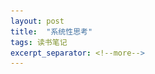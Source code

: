 ```yaml
---
layout: post
title:  "系统性思考"
tags: 读书笔记
excerpt_separator: <!--more-->
---
```


<head>
    <script src="https://cdn.mathjax.org/mathjax/latest/MathJax.js?config=TeX-AMS_SVG" type="text/javascript"></script>
    <script type="text/x-mathjax-config">
        MathJax.Hub.Config({
            jax: ["input/TeX","output/SVG"],
            tex2jax: {
            skipTags: ['script', 'noscript', 'style', 'textarea', 'pre'],
            inlineMath: [['$','$']]
            
            }
        });
    </script>
</head>
***一次团队内部的小分享***
<!--more-->
# 系统性思考分享的目的
1. 认识几种常用的系统性解决问题的策略；
2. 认识复杂系统的基本模式、特点、陷阱和解法。

# 几种常见的解决问题的策略

## MECE


<div align="center">
  <img src="/_posts/MECE.jpeg" width = 500 />
</div>
<p style="color:gray;text-align: center"> MECE=不重不漏</p>

<!-- <div align="center">
  <img src="/_posts/MECE具体.png" width = 500 />
</div> -->

![图](/_posts/MECE具体.png)
<p style="color:gray;text-align: center"> 不重不漏的具体分法[4]</p>

***在能够获得足够信息的情况下，通过“不重不漏”避免视野盲区，获得对问题的insight，找到关键 “杠杆点”。***

### 优先选择的套路
- ***数字拆解***
用数学计算公式拆解问题。
适合有数字目标、便短期的case；insight 蕴含在数字拆解的公式中，要好好思考。
长期战略思考不适用，没法提供合适的insight。
比如：
- 遗漏量 = 作弊账户数 * 账户平均遗漏数
- 遗漏量 = 总作弊量 - 总拦截量
- 遗漏量 = 新账号遗漏量 + 老账号遗漏量
每种拆解背后是不同的逻辑，蕴含了不同治理四思路。

- ***流程***
中等复杂度以上的事情都有流程，按事物发展/操作的全流程拆解价可以MECE的模块。
比如：西红柿鸡蛋不好吃，可能是哪里出的问题？
做菜 = 准备食材 - 准备工具 - 炒鸡蛋 - 炒西红柿 - 调味 - 装盘上菜 


- ***概念框架***
最难掌握的部分，需要自己不断总结概念框架。
比如：孙子兵法说 胜利 = 天时+地利+人和，就可以作为一个理论分析的框架
比如：对于生产类的任务，考虑人机料法环
比如：信任度 = [ 历史Credibility(教育、工作背景、历史项目...) + 可靠度(准时、诚实、兑现承诺、坦诚清晰...) +  Intimacy（能保密） ] / 自我中心程度

### 次优的套路
- ***分片***
比如：按年龄段划分，按注册时间划分等等，可以用，但通常提供的insight不够多。
- ***反义词***
同上，提供的insight往往更少。

### 练习的例子
- 餐厅每天的厨余垃圾很多，怎么降低？
- 业务里有什么问题，用什么框架拆解，怎么拆解。

### 思考：MECE不能解决什么问题？

## 根因分析5WHY
追根因的方法，在复盘的适合最适用。
出现问题问5个为什么。
注意要点：
- 问内因，不问外因
- 以解决问题为目标
- 可能的原因路径有很多，一个一个来

典型case： 为什么杰弗逊纪念馆的墙壁被腐蚀速度非常快？


## Explore & Exploit
面对充满未知的问题、没有靠谱的经验时的处理策略。

“多臂赌博机”问题：
>一个赌徒，要去摇老虎机，走进赌场一看，一排老虎机，外表一模一样，但是每个老虎机吐钱的概率可不一样，他不知道每个老虎机吐钱的概率分布是什么，那么每次该选择哪个老虎机可以做到最大化收益呢？这就是多臂赌博机问题 (Multi-armed bandit problem, K- or N-armed bandit problem, MAB) 

解法？启示？

- 各种方案要看全了
- 在开始之前有个预期收益评估会让搜索更高效
- 有好的迹象要钻下去，但也别钻牛角尖，别忘了explore

## 逆向思考
“要让一个东西变好，但是什么让它变差？” 
想活久一点 => 什么会让人活的短一点？ => 抽烟喝酒压力... => 别做这些事
想活的快乐一点 => 什么东西让你不快？ => ... => 解决他们
想拿个好绩效 => 什么会让绩效低？ => ... => 别做这些事

结合逆向思考+5Why，解决让人生快乐的问题 = 佛教的理论。

不断质疑自己：“有没有可能我是错的？” 不断质疑直到能说服自己。

## 小结
讲了几种技巧。
- 针对短期的具体的问题：MECE
- 追根因：5Why
- 探索&无已知接的问题：Explore & Exploit
- 通用：逆向思考

但也仅仅是技巧，大师没有技巧。

# 几种系统基础模式和陷阱
## 系统基模
自动化原理这门课讲的是控制原理，基本讲的就是一个系统在外部输入、干扰、反馈等的情况下如何表现的科学。
应用在现实世界里同样有借鉴意义。
<div align="center">
  <img src="/_posts/系统基模.jpeg" width = 500 />
</div>
<p style="color:gray;text-align: center">  系统基模家谱《系统之美》《第五项修炼》。</p>


## 正反馈系统/增强回路
<div align="center">
  <img src="/_posts/正反馈.webp" width = 300 />
</div>
<p style="color:gray;text-align: center"> 正反馈模式 </p>

比如抖音：更多的用户 -> 更多收入 -> Growth 投入 -> 客户满意 -> 更多的用户
如果我想要什么东西增长，那它最好在一个正反馈系统里。是广告推荐增长团队的基本参考模型。

## 负反馈系统/调节回路
风控系统整体就是典型的负反馈系统（单边的负反馈）：作弊量多了，就要把它降下来。
风控业务涉及的大部分是负反馈系统。

## 延迟反应
系统前进需要时间，做的事需要等一段时间后才看到效果，这个延迟会严重影响判断。

## 恶性竞争
你的对策是我的威胁。所有的风控场景都是恶性竞争：防守方的优化就是进攻方的威胁。
- 发展的规律是：双方不断升级自己的手段
- 唯一的结局是一方退出了

比如：美苏冷战，期间不断升级，最后苏联解体退出。
比如：抖音的反爬，经历了一段时间的对抗，最后实质是我们停止防御了。
随对抗升级，希望于大部分对手扛不住了出局，最后剩下的玩家长期死磕。

## 舍本求末
长期方案生效慢，等不及；完全选择头疼医头，脚痛医脚，不解本质问题。
比如：发炎导致发烧只吃降烧药不吃消炎药；牙疼只吃止痛药，不去治疗根管。
比如：大力发展廉价劳动力，不搞高新技术。
比如：出现case按简单特征拦截，不找对手难绕过的杠杆点。

 解决思路：
- 长期愿景
- 承认治标的手段，认可解决临时指标的重要性，但在能喘口气的时候就要投入到治本

## 饮鸩止渴
舍本求末基础上，过度依赖短期做法，削减了解决本质问题的能力。

比如：“饮鸩止渴”，喝酒缓解焦虑
比如：财政收入减少 -> 粗暴增加税率

伴随着的陷阱表现：
- 对策可能比问题更糟
- 显而易见解未必是有效解
- 欲速则不达

## 公地悲剧
大家共享资源，每个人都想占更多以便于自己发展。
yarn队列
解法：
- 公地悲剧的标准解是私有制
- 科技创新提高资源利用率
- 强制法规
- 缓解：多边合作，教育宣传


# 总结
并不是Silver Bullet，但这些是少数能结构化讲出来的套路，大家要有认知。
希望以后大家在思考和讨论问题的时候，能有共同的语言，并逐渐养成下面的习惯：
- 对复杂事情做系统性建模分析和拆解；
- 对复杂事情有大概的预测；
- 找“杠杠点”，标本兼治。


### 参考材料
<div id="1">[1] MECE & Issue Tree：《麦肯锡之道》 </div>
<div id="2">[2] 逆向思考：《穷查理宝典》 </div>
<div id="3">[3] 系统基模型：《系统之美》《第五项修炼》 </div>
<div id="4">[4] https://www.craftingcases.com/the-5-ways-to-be-mece/ </div>
<!-- MECE & Issue Tree：《麦肯锡之道》
逆向思考：《穷查理宝典》
系统基模型：《系统之美》《第五项修炼》 -->

<!-- https://toutiao.io/posts/rilk23/preview -->
<!-- https://www.craftingcases.com/the-5-ways-to-be-mece/ -->